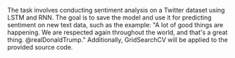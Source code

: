 The task involves conducting sentiment analysis on a Twitter dataset using LSTM and RNN. The goal is to save the model and use it for predicting sentiment on new text data, such as the example: "A lot of good things are happening. We are respected again throughout the world, and that's a great thing. @realDonaldTrump." Additionally, GridSearchCV will be applied to the provided source code.
